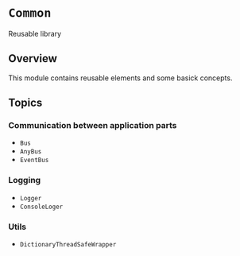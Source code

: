 # ``Common``

Reusable library

## Overview

This module contains reusable elements and some basick concepts.

## Topics

### Communication between application parts

- ``Bus``
- ``AnyBus``
- ``EventBus``

### Logging

- ``Logger``
- ``ConsoleLoger``

### Utils

- ``DictionaryThreadSafeWrapper``

